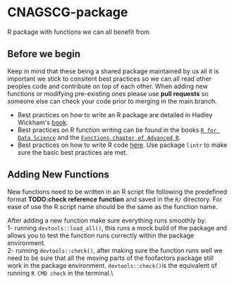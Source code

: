 # CNAGSCG-package
R package with functions we can all benefit from

## Before we begin
Keep in mind that these being a shared package maintained by us all it is important we stick to consitent best practices so we can all read other peoples code and contribute on top of each other. When adding new functions or modifying pre-existing ones please use **pull requests** so someone else can check your code prior to merging in the main branch.
* Best practices on how to write an R package are detailed in Hadley Wickham's [book](https://r-pkgs.org/).
* Best practices on R function writing can be found  in the books [`R for Data Science`](https://r4ds.had.co.nz/functions.html) and the [`Functions chapter of Advanced R`](https://adv-r.hadley.nz/functions.html).
* Best practices on how to write R code [here](https://www.datanovia.com/en/blog/r-coding-style-best-practices/). Use package `lintr` to make sure the basic best practices are met. 

## Adding New Functions
New functions need to be written in an R script file following the predefined format **TODO:check reference function** and saved in the `R/` directory. For ease of use the R script name should be the same as the function name.

After adding a new function make sure everything runs smoothly by:\
1- running `devtools::load_all()`, this runs a mock build of the package and allows you to test the function runs correctly within the package environment. \
2- running `devtools::check()`, after making sure the function runs well we need to be sure that all the moving parts of the foofactors package still work in the package environment. `devtools::check()`is the equivalent of running `R CMD check` in the terminal.\

